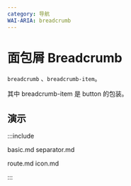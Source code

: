 ```yaml
---
category: 导航
WAI-ARIA: breadcrumb
---
```


# 面包屑 Breadcrumb

`breadcrumb` 、`breadcrumb-item`。

其中 breadcrumb-item 是 button 的包装。

## 演示

:::include

basic.md separator.md

route.md icon.md

:::